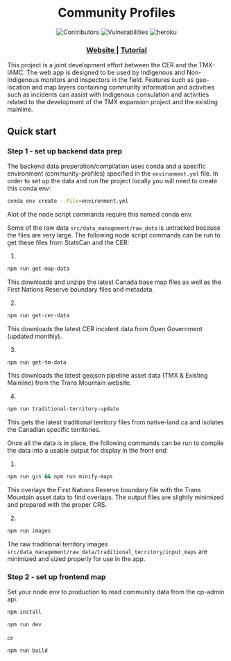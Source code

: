 <h1 align="center">Community Profiles</h1>

<div align="center">
  <!-- contributors welcome -->
  <a>
    <img src="https://img.shields.io/badge/contributions-welcome-brightgreen.svg?style=flat" alt="Contributors" />
  </a>
  <!-- Known Vulnerabilities -->
  <a>
    <img src="https://snyk.io/test/github/mbradds/community-profiles/badge.svg?targetFile=package.json" alt="Vulnerabilities" />
  </a>
  <!-- Website up -->
  <a>
    <img src="https://img.shields.io/website?down_color=red&down_message=down&up_color=green&up_message=up&url=https://www.iamc-tmx-community-profiles.ca/" alt="heroku" />
  </a>
</div>

<div align="center">
  <h3>
    <a href="https://www.iamc-tmx-community-profiles.ca/">
      Website
    </a>
    <span> | </span>
    <a href="https://www.iamc-tmx-community-profiles.ca/tutorial.html">
      Tutorial
    </a>
  </h3>
</div>

This project is a joint development effort between the CER and the TMX-IAMC. The web app is designed to be used by Indigenous and Non-Indigenous monitors and inspectors in the field. Features such as geo-location and map layers containing community information and activities such as incidents can assist with Indigenous consulation and activities related to the development of the TMX expansion project and the existing mainline.

## Quick start

### Step 1 - set up backend data prep

The backend data preperation/compilation uses conda and a specific environment (community-profiles) specified in the `environment.yml` file. In order to set up the data and run the project locally you will need to create this conda env:

```bash
conda env create --file=environment.yml
```

Alot of the node script commands require this named conda env.

Some of the raw data `src/data_management/raw_data` is untracked because the files are very large. The following node script commands can be run to get these files from StatsCan and the CER:

1.

```bash
npm run get-map-data
```

This downloads and unzips the latest Canada base map files as well as the First Nations Reserve boundary files and metadata.

2.

```bash
npm run get-cer-data
```

This downloads the latest CER incident data from Open Government (updated monthly).

3.

```bash
npm run get-tm-data
```

This downloads the latest geojson pipeline asset data (TMX & Existing Mainline) from the Trans Mountain website.

4.

```bash
npm run traditional-territory-update
```

This gets the latest traditional territory files from native-land.ca and isolates the Canadian specific territories.

Once all the data is in place, the following commands can be run to compile the data into a usable output for display in the front end:

1.

```bash
npm run gis && npm run minify-maps
```

This overlays the First Nations Reserve boundary file with the Trans Mountain asset data to find overlaps. The output files are slightly minimized and prepared with the proper CRS.

2.

```bash
npm run images
```

The raw traditional territory images `src/data_management/raw_data/traditional_territory/input_maps` are minimized and sized properly for use in the app.

### Step 2 - set up frontend map

Set your node env to production to read community data from the cp-admin api.

```bash
npm install
```

```bash
npm run dev
```

or

```bash
npm run build
```
